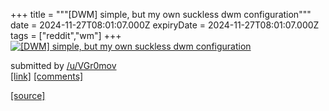 +++
title = """[DWM] simple, but my own suckless dwm configuration"""
date = 2024-11-27T08:01:07.000Z
expiryDate = 2024-11-27T08:01:07.000Z
tags = ["reddit","wm"]
+++
[![[DWM] simple, but my own suckless dwm configuration](https://b.thumbs.redditmedia.com/i65yEqnuqmHSlau0LmXmztSSYNYjrtzZip7J13eeNRQ.jpg "[DWM] simple, but my own suckless dwm configuration")](https://www.reddit.com/r/unixporn/comments/1h0zcrc/dwm_simple_but_my_own_suckless_dwm_configuration/)

submitted by [/u/VGr0mov](https://www.reddit.com/user/VGr0mov)  
[\[link\]](https://www.reddit.com/gallery/1h0zcrc) [\[comments\]](https://www.reddit.com/r/unixporn/comments/1h0zcrc/dwm_simple_but_my_own_suckless_dwm_configuration/)

[[source]](https://www.reddit.com/r/unixporn/comments/1h0zcrc/dwm_simple_but_my_own_suckless_dwm_configuration/)
